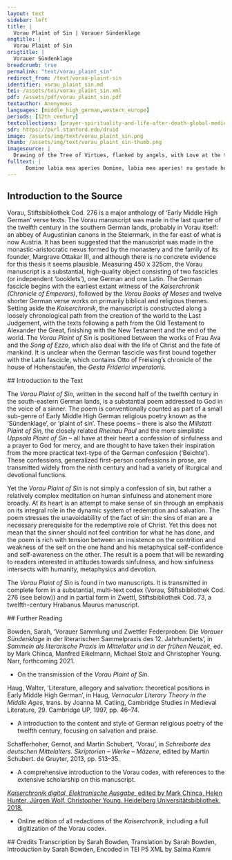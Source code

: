 ```yaml
---
layout: text
sidebar: left
title: |
  Vorau Plaint of Sin | Vorauer Sündenklage
engtitle: |
  Vorau Plaint of Sin
origtitle: |
  Vorauer Sündenklage
breadcrumb: true
permalink: "text/vorau_plaint_sin"
redirect_from: /text/vorau-plaint-sin
identifier: vorau_plaint_sin.md
tei: /assets/tei/vorau_plaint_sin.xml
pdf: /assets/pdf/vorau_plaint_sin.pdf
textauthor: Anonymous
languages: [middle_high_german,western_europe]
periods: [12th_century]
textcollections: [prayer-spirituality-and-life-after-death-global-medieval-perspectives]
sdr: https://purl.stanford.edu/druid 
image: /assets/img/text/vorau_plaint_sin.png
thumb: /assets/img/text/vorau_plaint_sin-thumb.png
imagesource: |
  Drawing of the Tree of Virtues, flanked by angels, with Love at the top with an image of Christ blessing, illustrating epistle IV.1; "Tree of Virtues" from British Library Arundel 44, f.13r. [Public Domain]
fulltext: |
      Domine labia mea aperies Domine, labia mea aperies! nu gestade herre mir des O Lord, grant me this, daz ich din lop gesprechen mege that I may speak your praise. minen munt insliuz unde phlege Open my mouth and guide der werche miner zunge the works of my tongue, daz ich dich bitten kunne so that I may pray to you. daz gib du mir heiliger crist Grant this to me, holy Christ! Sancte Maria du da bist Holy Mary, you who are wareu muoter, reiniu maget the true mother, the pure maiden, zu miner helue wis geladet be invited to my aid! Ich han uon minen sulden Because of my sins des oberisten hulde I have lost, so gravely, uerlorn also harte the love of the highest. durch willen der worte In the name of the words der dir der engel zu sprach that the angel spoke to you do er dir die heren botscaft when he first delivered to you aller erist kundet uon gote the most glorious message from God, nu wis huote ein bote you should today be a messenger an dinen ein bron sun to your only son, an unseren herren to our Lord, an der waren heilant to the true saviour, der allez manchunne enbant who freed all mankind, drut frouwe mit dire dear Lady, with you! zu sinen hulden hilf du mir Help me gain his love durch willen der geburde in the name of his birth – her in diser werlt geborn born here in this world. harte uorhte ich sinen zorn I fear his anger greatly, wande ich mih sculdigen weiz for I know that I am guilty. nu biuilhe ich fruowe minen geist Now, Lady, I give my spirit to you zu helue wariu maget for help, O true maiden. allez daz si dir gechlaget Everything shall be bewailed to you daz mir iemer gewerre that has ever happened to me. ia gedrwe ich dir uerre Yes, I trust you completely.  Himelisgiu chuniginne Queen of heaven, wie uerre ich andich dinge what great hope I have in you daz heil miner sele for the salvation of my soul, durch willen der eren in the name of the honour der dir got des tages irbot that God accorded to you on that day do er durch aller suntære not when he, for the sake of the suffering of all sinners, in dinen reine buch cham entered your pure womb. zeiner muoter er dich nam He chose you as a mother uzzer allen wiben over all other women. ze sele unde ze libe I place both soul and body getriwe ich uil wol dir in your hands in great trust. ein bote wis hiude mir Be a messenger today for me an den hiligen crist to the Holy Christ! ein teil du mirs sculdig bist You are partly responsible  daz du mir heluest umbe got for helping me reach God,  wande du den ewigen lop because you have received eternal praise  durch die sundere inphienge due to sinners. unde newere nie nieman For if no-one had ever  mit sunden beuangen been caught by sin so wær iz unergagen then that which God has done  daz got mit dir getan hat with you would not have happened. nu suche ich armer dinen rat Now I, poor man, seek your guidance, diner helue ist mir not I need your help. durch den heiligen tot In the name of the sacred death den der ware gotesun that the true son of God an deme heren cruce nam took on the glorious cross durch allez daz manneschunne for all of mankind, nu uertilige mine sunde cleanse me of my sins unde heile miner sele and heal my soul! die hulde mines herren Help me regain di hilf du mir gewinnen the love of my Lord – duo gotes gebererinne you, who bore God, nune la mih under wegen niht do not let me go under! uon dir daz ewige liht It is thanks to you that eternal light uber alle dise werlt ir scin shines out over all the world! nu hilf mir sundere heim So help me, a sinner, come home uz diseme wurmgarten from this garden of snakes da wir ingeworfen wurden that we were thrown into durh adames missetat because of Adam’s crime:i.e. eating the forbidden apple. der allez manne chunne hat he, who upon mankind ir woruen michel arbeit has brought great suffering mit siner chelgitechheit through his greed. Nuo hore du urouwe minen ruof Lady, hear my call! dich da got zuo diu gescuof For God created you for this purpose e ich ie wurde – long before I was born – daz du die burde that you might bear the burden  di er uof sich nam with him do ir in dise werlt cham that he took upon himself mit samt ime huobest when he came into this world. in dinen buche duo intruogest You carried him in your womb, maget wesende, du in geberest you bore him, still a maiden, sin chint amme du werest you were his wet nurse, zu dem uronen sale, du in brehdest you brought him to the temple, windelline du ime gedahtest you wrapped him in swaddling clothes. do du in inphienge When you received him, muterlichen du in begienge you met him in a motherly way, an dinen brusten du in zuoge you took him to your breast, in egyptum duo mit im fluohe you fled with him into Egypt. do du diu werch mit im worhtest When you undertook these acts with him, mit im worhtest [undertook with him] wie harte du sin do uorhtest how frightened you were for him! gedruobet du an im diche wurde You were often very worried about him, do hulue du im die burde when you helped him wol tragen mit uollen carry his burden well and gladly, maget umbe wollen O immaculate maiden. Uil harte truoge du die burde You bore a heavy burden, do du daz din chint when you saw your child an dem uronen cruce sahe hangen hanging on the blessed cross. do weiz dir irgangen What happened to you then also der wissage sprach was as the prophet spoke, do er uil uerre hiebeuor sach when, long before, he foresaw den dinen michelen lop the great praise you would have unde al daz | der ware got and all those things that the true God mit dir tuon wolde would do with you. er sprach daz ein sterne solde He said that a star uon dem herren iacobe chome would come from the blessed Jacob da uone wurdest duo urouwe uernomen – this meant you, Lady – dennen wurde ein chint geborn from which a child would be born des ser solde durch uaren which would pierce maget dine sele your soul, maiden. iz solde wesen herre It would become Lord uber elliu diu riche over all kingdoms. er sah iz wærlichen He saw it truly: do daz also ir gie when it happened to you thus, daz man dinen sun hie that he was called your son, do ware mit sere then, with pain din heiligiu sele your holy soul uil harte beuangen was gripped most terribly. er mahtich uon dannen From this he was well able zuo deme sternen wole zelen to count you among the stars, wande dich got selbe zu dem liehte wolde erwelen for God himself chose you to be the light daz uns da sol wisen to show us the way zu deme uronen paradyse to the blessed paradise. Also der mer sterne You are like the star of the sea, den scefman leuet uerre which shows the sailor the way uber genen breiden se far across the wide sea; uns tet diu uinstre da beuor we the former darkness brought us pain – do du maget do irscine but when you, maiden, shone out do was diu sorge hine this suffering was gone, do was druren gestoret grief was banished, vroude irhoret joy resounded uon den engelen hie in erde here on earth from the angels. uil salich du do wurde It is a great blessing that you her indise werlt geborn were born here on earth, wande aller der zorn for all the anger unde elleu diu uientscaft and all the enmity diu under mennisken unt under gote was which existed between men and God, mit dir zu suone hat braht was reconciled through you. uone diu so han ich mir gedaht Because of this I thought daz ich alles mines scaden that I, with all my misdeeds, zuo dir fluht welle haben should flee to you. Vrouw uber allez daz dir ist Lady, greatest of all the things dich der heilige crist that the holy Christ des wirdich hat bedaht has bestowed upon you daz du lop hast braht is that you have brought praise uber alle dise erde to all the earth. no solt du gote werde Now, worthy child of God, mine dige irhoren hear my prayer! du da zu den niun choren For to the nine choirsIn Christian thought, the angels are typically divided into nine groups, or choirs. michele urouwede hast gegeben you have brought great joy, den boten, unde den wissagen and to the apostles and to the prophets, unde den martereren and to the martyrs, den bihteren, also heren to the blessed confessors unt patriarchen and the patriarchsi.e. Abraham, Isaac and Jacob. mit dinen starchen werchen with your great deeds. die hast du gezieret You have adorned them unde hast die mandunge braht and have brought joy. uil manich sele hiut hat Now, many souls gedingen in der helle in hell hope daz in der behwelle that, in hell, uon dinen werchen werde rat they will be helped through your deeds. got mit dir zebrochen hat Through you, God broke down di uesten helleporten the mighty gates of hell. mit gedanchen unde mit worten Neither in thoughts nor in words, noch mit cheiner slahte dinge nor in any other way, so ne chan ich uuore bringen can I express di guote di an dir sint the goodness that you have. du bist des obristen kint You are the child of the highest unde bist doch sin muoter and yet are also his mother. uone diu so tut er vrouwe  Because of this, lady, he does allez daz duo wil all you wish. nun ist miner sunden nie so uil My sins are not so great siner guote nesi mere that his goodness is not greater. ich bite dich durch sine ere I pray to you in the name of his honour daz du ledegest [minen geist to free my spirit, den du in angesten weist]  which you find in a state of fear.The passage in square brackets is inserted in the top margin of the manuscript (in the same hand). Nuo bete ich dich gerne I reach for you gladly, vrouwe uil uerre most distant Lady, want ich wærlichen weiz for I know it truly, wil du ledegen minen geist that if you wish to free my spirit, der mir da ist benomen which is shut away from me, so solt du mir zehelue chomen then you will come to my aid swenne ich disen lip urende when my life comes to an end. des bite ich dich durch willen der urstende I ask you this in the name of the resurrection der der tæte uon deme grabe that he carried out from his grave – der dich da zuo gesezet habe he, who placed you on high zu frouwen uber elleu dinch above all women, in all things, dem wole kunt sint and to whom all my sorrows alle mine sorgen are well known. ich newas ich zu niht worden I had become nothing daz was mir ungewizzen and was unaware. got hete sich geulizzen God strove wi er mohte gezieren unde geren to adorn and honour mine sele unde minen lip my soul and my body, unt han ich mich des selbe sit but I let myself also harte uerstozen fall completely. er wolde mich genozen He wanted me to be a companion den engelen in den hohen of the angels on high, uber die nuon chore above the nine choirs  wolde er mich sezen he wanted to raise me. daz mich des iht mege lezen Queen,i.e. the Virgin Mary.ensure daz bewar du chunniginne that these things are still open to me, durch der wile willen in the name of the moment daz dir got ie chunt wart when God made himself known to you. nu offene mir die wider wart Open up a path of return for me, denn ich her uerheret si so that I may be in glory there. drut frouwe nuo stant mir bi Dear Lady, stand by me, alsich dir des wol getruwe for I trust you in this. wi ungerne ich nu buwe How I now dislike living diz uinster lant in this dark land! zeinem boten wis du mir gesant You were sent to me to be a messenger an den der da wol mach to him, who is well able mir geben den ewigen tach to give me eternal day, daz er mich uuore hinnen by bringing me from this place sciere dar bringe quickly to that place,i.e. from earth to heaven. da ich habe liep an leit where I might have love without suffering froude an arbeit joy without travail, da ich mich iemer mere mende where I might rejoice for ever more, ewiclichen an ende eternally, without end, mit allen den die der gotes chint with all those who have become the children of God mit dinen werchen worden sint through their works. Vrouwe uolliu guotes Lady full of goodness, durh willen des bludes in the name of the blood daz got an dem cruce uz goz that God shed on the cross, unde durch willen des wazeres daz uon siner siten floz and in the name of the water that flowed from his side, gemisket mit drore mixed with blood, nu uernim mich suntere listen to me, a sinner, unde hilf mir daz ich uon deme tiuuele werde enbunden and help me become unbound from the devil, durch willen der uinf wunden in the name of the five wounds der got duch unsich irliten haben that God suffered for our sake, unt durch willen aller der tage and in the name of all the days die er uon | dir getragen wurde in which he was carried by you, unde durch willen diner uferte and in the name of the ascension die du ze himele tete that you made into heaven. nu hilf mir uz dirre note Help me out of this torment, uz disen ubelen woftale out of this evil valley of pain, unde brinch mich zu deme uronen sale and bring me to the church da got den ewigen lon git where God gives eternal reward. nu ledige chunigin inzit Queen, free at this very moment mine uil arme sele my most pitiful soul, durch des grabes ere in the name of the honour of the grave da der uil salige inne lach in which the most sacred man lay, der sinen lip umbe unsich gap who gave up his life for our sake. Nu hilf mir heilbringe Help me, bringer of salvation, wariu uogedinne true Queen aller der uerherten of all the blessed, die diniu werch nerten who are healed by your works. du brehte in die wider uart You brought them a path of return, mit dir diu uinstere wart through you was darkness zu dem liehte uerwandelot transformed into light, mit dir der ewige tot through you the eternal death aller wart zestoret of all men was destroyed, uon dir wart irhoret through you resounded in der helle mandunge joy in hell,  mit dir wart gewunnen through you was won an deme divuele sin ueste the fortress of the devil. aller magde beste Best of all maidens, uon rehte man dich bitten scol it is right that we should pray to you! mit dir der Adames ual Through you Adam’s fall wart braht zuo guode was turned to good, mit dir wart diu huote  through you protection allen mennisken gegeben was given to all mankind, daz ir die engele sulen phlegen for whom the angels must care for beidv naht unde tach both night and day. uil wil du nu heizen maht It is proper that you are called porta paradyses porta paradyses,The poet uses Latin here, which he translates into German in the following line. tuore des himelriches the gate of heaven, muoter des heiles mother of salvation, tilegerinne alles leides banisher of all sorrow. aller gute bistu uol You are full of goodness, din gnade diu sol may your mercy mich ledegen, uon miner meile set me free from my pain, durch willen der reinen in the name of the purity der ime got selbenne behielt an dir that God himself maintained in you. nu hilf trut frouwe mir Help me, dear Lady, unde habe irbarmede uber mich and have mercy upon me. des bitte ich armer minniske dich I, a poor man, pray to you for this, durch willen der note in the name of the suffering der daz herze dines sunes an dem cruce hete of your son’s heart on the cross,  do erhangende darane toute when, hanging from it, he met death, unde durch willen aller der werche da er dich ie mite fruote and in the name of all the deeds through which he ever made you joyful: so hilf mir armen umbe got help me, poor man, come to God, diu wort diu er selbe chot those words, that he himself spoke, daz er diu an mir bewere let him grant them in my case: er sprach nine wolde tot der sundare he said, he wished for the death of no sinners. Scephære aller dinge Creator of all things, nu uernim mine stimme hear my voice! durch sande peteres willen In the name of St Peter, der durch dine minne who, for the sake of your love, an daz breit mere trat walked on the wide sea, durch die liebe daz er dich gerne gesach because his love made him desire to see you, so uernim herre mine gebete listen to my prayer, Lord. allez daz ich ie getete All that I have ever done wider dinen hulden contrary to your love – des wil ich mich suldigen I wish to confess my guilt for these things zu dinen gnaden geben and give myself to your mercy, unde wil dir rihten unze ich lebe and I wish to turn towards you for as long as I live. ob du nu ruochest min If you grant this to me, so sol ich ein riwesere sin I will be a contrite man unze an minen ende until I die. nu solt du mir senden Send me dinen heiligen geist your Holy Spirit! wande du herre uil wol weist For you know full well, Lord, daz elliu miniu dinch  that all of my efforts ane dine helue inwiht sint are nothing without your help. nu ledige herre mir diu bant So, Lord, untie the bands da mide mich der ubele ualant with which the evil enemy hat gebunde so diche has bound me so tightly. uon sinen manegen strichen From his manifold traps moht ich mich niht behuoten I am unable to protect myself, mir newellen heluen dine guote unless your goodness helps me. Got duo solt mich alle zit bewaren God, you should care for me at all times, daz ich rehte geuare so that I take the right path – des bit ich dich herre I ask this of you, Lord, durch des ganges ere in the name of the honour of the journey den du zu dem cruce gienge that you took to the cross, do dich di iuden hiengen when the Jews hanged you, unde durch willen der geburte and in the name of your birth, daz du geborn wurde when you were born durch allez mankunne for all mankind. nu uergip mir mine sunde So forgive me my sins, du uil heiliger crist most holy Christ! duo daz eine bist You are the one wider den ich gesundet han against whom I have sinned, deme ich ouch in rede sol gan and to whom I must also speak, der mir ouch urteilen sol who will also judge me den minen freislichen ual and correct sol bringen zerehte my terrible fall. nu hilf dinem chnete So help your servant durch dinen heiligen tot in the name of your holy death: des ist mir durft not this is my urgent need. Uarre got der getruwe True and faithful God, nu mich mine sunde riuwen I repent my sins unde si ouch gerne buozen welle and desire to do penance for them. nu habe irbarmede uber mich So have mercy upon me! des bite ich armer menske dich I, a poor man, ask this of you, durch aller heiligen ere in the name of the honour of all saints. nu hilf mir daz ich mine sele Help me to inphure uon deme bechen release my soul from torment! uber den lip solt du daz rechen You must judge my body, der ist suldich wider dich which has sinned against you. da mit wil ich With it, I would like dir uil gerne gelten very dearly, to pay recompense daz ich dir so selten for having so seldom han gelonet mir gute rewarded you with goodness daz du mich mit dinem bluote for the fact that you, with your blood, chouftest uon der helle bought me from hell unde uon der heizen bechwelle and from the burning pit. swa ich des uergezzen han Whenever I forgot to do this da han ich uerre getan I caused great damage wider [widere] mineme heile to my salvation. da wil ich mir selbe umbe irteilen I therefore wish to give myself den dinen michelen gerich to your mighty judgement, in diseme libe uber mich so you may judge me in this life. daz mir drort zeleide solde werden That I might endure pain in the other place –I.e. in hell. daz irteile ich ungerne I would not like to grant myself that. daz wurde | lihte zelenge It would surely seem too long, dize genimet sciere ende but it would quickly come to an end daz du mich sin hier ingaltestest if you were to punish me here unde du den geist behaltest and keep my spirit – des sist du herre iemer gelobet for this, Lord, you will always be praised! ich was irtoret unde irtobet I was a mindless fool daz ich des ie uergaz each time I forgot you, der da scephære was you who created uber himel unde uber erde both heaven and earth. daz er ruhte werden That you manifested yourself ein armer menniske durh mich as a poor man for my sake – owe war dahte ich alas, what was I thinking,   daz ich niht enzit uof ensach when I failed to consider you at all times? disiu werlt hat mirre zeiget daz This world has shown me wi ir lon ist getan what sort of reward it offers. daz ir ir so uil gedienet han God must have mercy upon me daz muoze got erbarmen for serving the world so much.  si betruget manegen armen The world has deceived many a poor man eler wanen daz riche si who believes he is rich, er gelit zeiungest der bi which eventually causes him to suffer  uil harte erbarmiclichen very pitifully. nach deme ewigen riche All who are in this condition weruen nu alle die der sin should strive for the eternal realm, daz ist hinen uurder der rat min this is my advice from now on. daz ist stæte unde guot This is steadfast and good. owi wi boslich er tuot Alas, how badly that man behaves der iz niene chophet é who buys none of this é, der marchet zege before the market to do so is gone. ime chumt hernach daz zit Later, the time will come, é sin sele begebe den lip before his soul relinquishes his body, ob elleu div werlt sin eigen wære when, even if he owns the whole world, daz er si gerne gæbe he would gladly give it away truwet ers iht geniezen if he believed he might be saved. daz er den lip lieze If he were to leave his body zebuluer uerbrennen and burn to powder – iz ist enwiht denne then that is the end of him. den der tiuvel so betrivget He whom the devil deceives thus, dem hat er daz halmel uor gezogen making him put it [his confession] off, dem hat er daz halmel uor gezogen that man is denied a helmet with which to defend himself, unz er ingar hat betrogen until he is entirely deceived. Got der gewære True God, nu uernim mich sundære listen to me, a sinner! nu lig ich in dirre tieffe I lie in the depths, an dine guote ich nu ruofe absent from your goodness, and beg you daz du mir bietest dine hant to offer me your hand. ez ist leider uil lanch It was, alas, a long time ago daz ich flos dine hulde that I lost your love. sich huoben mine sulde My sins began des tages do adam on the day Adam dir wart ungehorsam disobeyed you – do viel ich in daz unreht then I fell into wrongdoing. daz han ich sundiger chneht I, a sinful knave, sit uil diche giteniuwet have been greedy ever since. des bivte ich mine riuwe I offer my repentance for this zu dinen gnaden to your mercy: nu solt du mich inphahen may you take me in! durch necheine mine missetat Through no misdeed of mine disiv werlt mich betrogen hat this world has deceived me. si hat mir armen getan It treated me, poor man, also wil manegem man like many other men den sie hat beswichen whom it has tricked. ein teil han ich irite harte [ge] gehenget At times I clung to it too closely, ich uorte ich habe gelenget I feared I had misguided die gnist miner sele the salvation of my soul. gnedger herre Merciful Lord, nu mich dir erbarmen have pity upon me, ia choufest du mihc armen for you bought me, a poor man, mit din selbes bluote with your own blood. warre got durch dine guote True God, in your goodness, nu uernim riuwigen mich listen to me, a penitent man. ich wil mich ruogen wider dich I wish to confess to you. ich binz der wirsiste man I am the worst man der den name ie gewan who ever obtained the name daz er cristen solde sin of Christian. nu la du zorn din Do not let your anger uber mich uerworhten niht dan fall upon me, a man in sin, dar nah unde ich daz garnet han as a result – although I have deserved it – so wære ich ewichlichen ulorn for then I would be lost for eternity. in den sunden wart ich geborn I was born in sin, mit sunden mich diu muoter enphie my mother conceived me in sin, die ich auer in der toufe lie which I then set aside in baptism, da gehiez ich cristenlichiu dinch when I committed myself to Christianity, diu han ich gare erlogen sint which I have since completely denied. Anediger herre Merciful Lord, nu uorhte ich mir sere I am very frightened! want ich mich suldigen weiz For I know I am guilty. aller dinge ich mich uleiz All things in which I was diligent diu waren wider dir were contrary to you – die solt du uergeben mir you should forgive me these things durch miner muoter willen in the name of your mother’s wishes. mine sulde sint niht ringe My guilt is not small, ir ist laider so uil alas, it is so great! ein tail ich dir nu clagen wil I now want to bewail some of it to you, der ich nu gehugen mach which I can remember at the moment. unde sezze ich naht unde tach And even if I sat day and night, sone dorft ich niemer gedagen I would never fall silent ob ich allez solde sagen if I were to speak of all of it. wande ich uie dar zuo For I took to sin leider uil fruo very early, alas. do ich in der wigen lach When I lay in my cradle, done uerliez ich nie nieneiheinen tach there was no day when I did not fail ine getrupte mine muter to plague my mother. ich tete ir luze guotes I was rarely good to her, ich nete ir niwar leit I only caused her suffering. uil manege bosheit Since then I have committed han ich sit begangen many bad deeds: min lip was beuangen my body was consumed mit alles achuste by all kinds of wickedness, under minen brusten and in my breast so newas niuwar zorn unde nit there was nothing other than anger and envy, untriuwe unde uber muote disloyalty and pride. aller unguote My heart was always full was min herze ie uol of all kinds of wickedness, rehter dinge weiz hol it was empty of righteous things. Dem ich wol zu sprach Whomever I spoke to ich neuerliez iz nie durch daz I never left alone ich neriete ime an sine guot until I had drawn him away from his goodness. mit den gedanchen ich in sluch I battered him with my thoughts, ich honde in mit der zungen I screamed at him with my tongue, ich nesprach mit deme munde I spoke with my mouth nie war huoh unde spot nothing but spite and mockery. so ich scolde sprechen din lop When I should have spoken in praise of you so was ich unmuozech I was distracted. daz hastu wol gebuozet You have certainly wiped out that sin – des sag ich dir gande I can say that to you, merciful one! zechirchen ich trage I [was] reluctant at church, gerne ich roupte unde stal I liked to rob and steal, daz unreht ich uerhal I said unrighteous things mere dan ich solde more than I should. neheine maze ich newolde I did not want to be at all moderate mit huore began in my dealings with whores,  dem manne ich sine konen nam I took women from their husbands, michel unreht ich begie I committed many bad deeds. nechein wip ich nelie I left no woman alone ich si mit ir geuallen until I had fallen into sin with her, mit werchen ode mit willen in deeds or desires, ode mit so getanen ge | baren or in acts that die hurlich waren were worthy of whores. da mich auer iehtes umbe was But since it was not only about me,This line is unclear and probably corrupted. vil sciere urvmet ich daz I frequently brought it about daz ich alzoges guot wip that a completely good woman zeleibe brahte ir lip brought suffering upon herself mit unrehten mannen with unrighteous men – des han ich uil begangen I committed this sin frequently. ich hab mit meineiden I have, through perjury, getan so uil zeleide done so much harm miner armen sele to my poor soul. ich phlac des ie herre I always put much effort, Lord, daz ich ein rechere was into being vengeful. der mir iht getet oder gesprach Whoever did or spoke something against me – ich rach halt andere luote dinch I took revenge on those people. an dinen werchen was ich blint I was blind to your works, tore unde stumme deaf and dumb. owi wi wol ich daz chunde Alas, how easy it was for me mit ubele gewinnen to gain profit with wickedness! div heilige minne Sacred love diu was mir ie uerre was far away from me, nu hete ich sie gerne but now I would like it dearly. nu hore ich wol sagen So listen to me say this! swelh man ir nine habe Even if a man had nothing, er uerliese allez daz gut I would cause him to lose all the wealth daz er iemer geduot he had ever obtained. des sorge ich mir harte I am very sorry for this. necheineme ewarten To no priest chom ich niht ze behte did I ever go to confess nie so lutterlichen as audibly and clearly so ich uon rehte solde as I should have done. swenne ich auer denne wolde And when, after confession, die maz iemer iht began I was supposed to show moderation wande mir gnist dar ane scolde stan because my salvation depended upon it, des ich denne da gehiez that which I had promised des negeleiste ich niht I failed to do. Swenne ich solde uasten Whenever I was supposed to fast, so scalt ich den phaphen I cursed the priest der mir die buoze gebot who had given me this penance. zenihte uorhte ich den tot I never feared death; ich wande iemer solde leben I thought I would live for ever. ich han uil diche einem anderen gegeben I often passed onto others deiz mir leit wære things that caused me trouble, swer mir iz gebe regardless who had asked me to do these things. swenne ich herre ie genam Whenever, Lord, I ever dinen heren lichnamen received your holy body,I.e. during the Eucharist den behielt ich unrehte I treated it unjustly –  daz uergip du mir drehtin Lord, forgive me for this. swie herre daz zit was However sacred a day it was, ich neuerliez iz nie durch daz I never paid attention ich inbegienge minnen willen and continued to do as I wished, uber lut unde stille loudly and in silence – so han ich diche uermanet in this way I often held you in contempt. swa ich auer iemannen uant But whenever I found someone der ein irrære was who had been led astray, der geuiel mir aldestebaz he pleased me all the more. den chos ich mir zegesellen I chose him as my companion. nu mohte ich iemer zellen I have to say daz ich iz doh niemer uol zalte that I will never be able to list entirely da mit ich mich ualte those things through which I caused myself to fall. Des ich dir nu ueriehen han All those things that I have just said to you, unde alles des des ich han getan and everything that I have done, mit worten ode mit willen in words or deeds, mit deheiner slahte dinge or with any kind of thing – daz uergip du mir herre forgive me these things, Lord, durch drabes ere through the honour of the grave da du lage inne in which you lay, unde durch dines heiligen crucis willen and in the name of your holy cross, da du ane neme den tot on which you died durch aller sundære not for the suffering of sinners. du rihtiz uber min fleisch Judge my flesh,  daz der min arme geist so that my poor spirit iht uerlorn werde is not lost! is not lost! I was a weak piece of earth unde bin hiute so bose and am today so wicked, sod solt ich mich irlosen that I must set myself free dir herre gehuldigen and turn to you, Lord, aller miner sculde whom, in my sin, ich uil harte uersumet ware I have neglected so much. dem leidigen wizenære To the dreadful tormentor dem wurde sin gehalten ze uile I have cleaved too greatly! ein teil ich is nu uil  For some of this wrongdoing gerne hie gebuozzen I would now gladly like to do penance. daz ich daz getun muoze Holy Christ, grant it to me daz gip du mir heiliger crist that I might do this! du da scephære bist You, who are creator uber himel und unde uber erde of heaven and earth, nu hilf mir daz ich dir noch rehter werde help me become more righteous uor minem ende before my end. des bit ich dich durch dei gebende I pray for this in the name of the binding ties die du doltest uon den iuden you suffered at the hands of the Jews. nu ruche herre mich ze uridennen Lord, grant me peace Uor dem ubelen hunde from the wicked dogThis and further references to the ‘dog’ refer to the devil. der ie zallen stunden who, at all times, wiruet mit flize is assiduous in his attempts daz er mich beswiche to deceive me. er was des leider ane mir gewis He was, alas, certain of me des auer obe got wil nie nist (although, if God wills it, it will never happen), daz er mich in der hant hete certain he had me in his hands. er scol die selben mite That same torment die er mir da wolde geben that he wished to give me in hell –  uil lange ein ubele leben he should live with it for a long time in that evil place.This line doesn’t quite make sense. Waag/Schröder and Maurer render it as vil lange im ubele haben (which [i.e. the torment] I would have in evil circumstances for a very long time). daz ich ir hie uerdienet habe The part of this torment that I have deserved in this world – di nim du mir hie abe release me from it mit ettelichen dingen with various means, daz ich si nine bringe so that I bring none of it an den urteilichen tach to the day of judgement, da niemen nemach when no-one is able sin unreht bescirmen to hide their wrongdoing. da muzen si gehirmen Those people should desist, die hie ir antsage who, in this world, mit ir spehlichen rede in artful speeches da uure bietent make their excuses. ob in ieman riete If anyone advises them on ir sele gnist how to save their souls, des tages iz alzoges ist then at that moment it completely chomen uz allerslahte rate fails to be advice of any kind! so suftent si alze spate Then they sigh only too late. Nuo erchenne ich sundiger chnet I, sinful man, acknowledge uil wol min unrehte full well my wrongdoing, unde alle mine sculde and all my guilt. herre dine hulde Lord, your love han ich harte uerlorn I have lost completely, wol garnet dinen zorn and have certainly earned your anger. du uil heiliger crist Most holy Christ, nu weiz ich uil wol daz du bist I know full well that you are hiute also gnedich, so do just as merciful today, as you were do du deme scachære when you forgave the robber sine meintæte uerlieze for his wrongdoings unde du ime uil wol geheize and granted him life. nuo wil ich owch wider sinen I, too, wish to turn back, uil gerne gewinnen and win dearly, herre dine hulde Lord, your love, unde wil mich hiute sculdigen and wish to give myself, guilty man, in dine gnade geben to your grace, unde wil dir rihten unze ich lebe and to turn to you for as long as I live. nvo ist ouch billich unde reht So it is both good and right daz duo enphahest dinen armen chouf chnet that you should receive your poor servant! Herre uber elliu dinch Lord of all things, dir da wol muoglich sint you are easily able mine sculde zeuergebenne to forgive my sins. nuo | uerlich mir zelebenne Grant me life, unze ich uerworuener scalh so that I, cursed criminal, uon des tiuueles gewalt might from the devil’s power unphure mine sele set my soul free! des bitte ich dich herre I beg you this, Lord, durch willen der eren in the name of the honour diner heren uferte of your glorious ascension. nuo gedenche ane mir der worte Think, in my case, about the words der du spreche dinen iungeren zu that you spoke to your apostles. ane dine helue nemohte niemen niht getun Without your help no-one is able to do anything – daz ist herre uil war this, Lord, is very true! Maria diu newære nie so manich iar Mary would not have lived for so many years inder wuosten gewesen in the desert, der tiere spise genese sustained by the food of animals, ane dine guote without your goodness.The poet here refers to Mary of Egypt, a prostitute who retreats from her sins into the desert and eventually becomes a saint. diu hat mir min gemuote My heart was made gemachet uil ringe light and happy so getaner dinge by such things di uns uon ir sint gescriben that are written about her for us. den du herre wil beuriden Whoever you want to protect, Lord, der ist behalden unde irneren is cared for and kept healthy. ia ist uns ir daz geleren Indeed, we can learn from her, daz si sich so uerre uerworht hete who was so damned daz si der luft inlieze that the air did not allow her to enter zu ierusalem in daz muonster niht the temple in Jerusalem unzen riuwen gihiez until she committed to repent, zu buzeene ir sculde and to do penance for her sins. do gewan si dine hulden Then she won your love, din gnade ir sa den wech insloz and your mercy enclosed her in its path. da zestete si gnoz And then she rejoiced constantly, du uil heiliger crist most holy Christ, daz du so guot bist that you are so good. ouch wart si selbe so guot She herself also became so good bist daz si der luft enbore druoc that the air lifted her up, der ir daz munster e benam which had once kept her from the temple. swen ich sundiger man Whenever I, a sinful man, denche an dine gnade think of your grace, so bin ich uro zeware then I am truly happy so ist mir min gemuote uil ringe and my heart becomes light with joy. so getaner dinge Such things begienge duo diche uil you have often performed – ich engetar noch newil I neither dare nor desire missetruwen diner guote to mistrust your goodness. der ofen der da gluote The oven that glowed den chuldestu den chinden you made cool for the children, daz in dar inne so that inside it div hizze nine war there was no heat.The story of the youths in the fiery furnace is found in the Book of Daniel. Three young men refuse to worship the image of Nebuchadnezzar and are thrown into a furnace, but are protected by God from the flames dinen engel sandest du dar You sent your angel to that place daz er da mit samet in sanch to sing your praise with them, din lop warre heilant O true saviour. Swer sich ie zuo dir geuie Whoever has ever reached out for you, den uerlieze du nie you have never abandoned – daz ist offen unde war this is apparent and true! daz bewarst du wold dar You cared well for ander guoter susannen good Susanna.The story of Susanna is also found in the Book of Daniel. Susanna is falsely accused of adultery by two older men with whom she refuses to sleep; Daniel recognises her innocence. diu was mit noten beuagen She was trapped with torment, ir wart erteilet der tot she was condemned to death, unze din gnade do gebot until your grace commanded eime kindiscem manne a child-like man daz er ir half danne to help her from that situation an allen ir scaden she was in through no fault of her own. di si wolden ulorn han Those who wanted to condemn her mit luggeme urchunde  through their false testimony – uber di do urumedest you gave them die selben urteile the same judgement di si ir zeleide that they, to make her suffer, heten geraten had given her. wande siz alle taten For they had all acted an alle ir sulde without any guilt on her part. des uluren si dine hulde For this they lost your love. Gnediger herre Merciful Lord, du lostest danyelen you set Daniel free, der den lewen was gegeben who had been thrown to the lions,  di uil lange waren hungerige gelegen which had been lying, hungry, for a very long time in einem loche in a pit, daz si in zebrochen such that they should have scolden haben sciere quickly torn him to pieces.The Book of Daniel tells how Daniel is thrown into the lions’ den by Darius, King of Babylon, but miraculously saved by God. do gebud duo den tieren You commanded the animals daz si sin nine ruorten not to touch him. iene si gar zeuuorten They tore to pieces the people di in da dar uuorten who had put him there. nu entlip minen sunden Now spare my soul durch din selbes guote through your own goodness an dem wege der warheite and set it on the path of truth. nuo gip mir geleite Show me the way heim zuo minem erbe home to my inheritance – daz wil mir tieuel wergen the devil wants to keep me from it in his stranglehold. Du nech aller keisere King of Kings, uater aller weisen father of all the wise, uoget aller armen protector of all the poor, nuo la mich dir erbarmen have mercy upon me, daz mir min erbe for the devil wants to keep me from my inheritance der tieuel wil wergen in his stranglehold. daz sol auer ich ein kanpf mit ime uehten But if I must fight a battle with him, des hilf du mir threhtin Lord, then help me, daz ich armer an im gesige a poor man, have victory over him! owi gerne ich in uon mir uertribe Oh, how gladly I would drive him from me, daz er mit mir nehete nechein geuerte would that he had never had anything to do with me! sin lon ist herte His reward is a hard one – ich hore wol sagen indeed, I have heard it said daz er niht nehabe that he has nothing niemanne zegebenne to give to anyone wane bech unde swebel except fire and brimstone, diu zwei wallen unde brinnen which both seethe and burn, der werde niemer ende and of which there will be no end uon ewen unze in ewen for ever and ever. so getane wewen Such pains giebt er zemite he gives as torment. mir wære lieber daz erz ime hete I would rather that he kept them to himself. Ich wil ime uil gerne entinnen I would dearly like to escape him einen bezzeren lon gewinnen and gain a better reward umbe minen scephare from my creator. wi durft mir nuo ware Oh, what need I have now daz ich hete ein brust sloz for a breastplate uur sin ureislic scoz from his sharp arrows, uur sine scerphen strale from his sharp arrows, da mit er an twale which, unhesitatingly, uil diche ramet min he aims at me regularly! diu brustwere darf auer niht sin But the breastplate must not be weder horn noch bein horn or bone, noch stal noch stein or steel or stone –  da wurde ich under irslagen I would be killed beneath it. rehten glouben sol ich haben I must have correct belief unde die ware riuwe and true contrition, unde die guoten triuwe and good loyalty, den stetigen gedingen constant hope, unde die cristenliche minne and Christian love, dult unde demuot patience and humility: die geweffene wæren uil guot these weapons would be good uuor den hunt uerwazen in the face of the damned dog. so muos mir die straze  Then he would have to turn his arrow rumen zagelichen away from me, like a coward, unde al | lenthalben intwichen and go away entirely. Duo sogetane chamf wat Such armour herre niemen nehat no-one has, Lord, wane dem du sie geben wil unless you give it to them. nuo wære rehte daz wir dich vil So it would be right for us in nerchlichen beten to pray to you, frequently and inwardly, umbe alle die ir nine heten for all those people who do not have it, heten so ich sundiger nhean like I do not, a sinful man. swenne ich ettewenne stan Whenever I stand anywhere unde uil gerne bete dich and pray to you, very keenly, niemer nemag ich I am never able uf guon minen munt to open my mouth, so der uerwazene hunt without the cursed dog newaiz wanne zuo uert knowing where to go. der allez guot derne wert He, who likes to cleave to wealth, hat mir ettewaz guot braht gave me some of it  da er mir die guoten andaht and, with it, in haste, sciere mit hat entragen took my good devotion, die ich zu dir scolde haben which I should have directed to you. daz chlage ich diner guote I bewail this to your goodness: dv newellest mich behuoten if you do not wish to protect me er bringet mich in not then he will bring me into trouble. durch dinen heiligen tot In the name of your holy death gedench waz daz ware think what would happen da duo mich sundere if you were to send me, a sinner, uz werden hieze away! la mich des geniezen Therefore let me survive! daz uil wol west daz You know full well daz iz newederez was that it was neither of those, weder isen noch bein neither iron nor bone: iz was ein broder leim it was weak clay da du mich [] uester machenThis should clearly be a couplet. There is no gap in the MS; either the scribe has miscopied the source or there was an error in the source. from which you [made me]. [You did not want to [?]] make me stronger. ich nehan necheine craft I have no power wider die mich herehaft with which to fight ane uehtentent, tægelichen those who come against me, armed, every day, und mich des ewigen riches and would gladly expel me uil gerne bestieze from the eternal kingdom, ob sie diu gotheitAs above. if they could […]. Your godhead uon himele her in erde treip bore you from heaven here to earth in einer armen magede buoch into the womb of a poor maid, zu diu daz du hvlfest uf so that you could help those dem der da geuallen was on earth, who had fallen. daz du herre ie daz That thing that you, Lord, durch unsich getete once did for our sake – daz riet dir din guote your goodness advised you to do it, unde uil uerre din gnade and also your grace, wande wir des unwirdich waren for we were unworthy of it. Wie mohte wir daz uerdienet haben How could we have deserved it daz du dich lieze anslahen that you let yourself be beaten, spoten unde spiwen mocked and spat upon, daz du dich lieze triben that you let yourself be driven an die stat da man dich hie to the place where you were under die da waren ie counted amongst those who were also there, zu den scacheren gezalt amongst the robbers? owi din gotlich gewalt Oh, what godly power you have! do wolt er sich nider neigen Then he wished to bow his head daz er des tages so that, at that moment,Christ has previously be addressed in the second person; here the address changes to the third person (before changing back again in l. 828). deste minner nine was he was not diminished. die helle erunder diu brach He broke into hell down below. do du in dem tode, himel unde erde When you, in death, set all of heaven and earth allez erweget werden into motion, steine di zebrasten dar abe the stones of hell burst asunder. genuo | ge erstunden an dem tage Many rose up on that day die uor manegen iaren who, for many years,  gar eruulet waren had been rotting. sich zaten diu uber elliu diu lant They spread out over all the land. Sich uerwandelote daz lieht The light was transformed! der tivuel der newesse niht The devil did not know waz er in der mennscheit was who he was,I.e. Christ. clothed as a man, di er da uzen ane sach whom he saw there outside of hell – diu gotheit was inuerholn his godhead was hidden from him. daz er da hete uerstolen Those who he stole away im was sin sterchorre chomen joined his chorus of stars. daz ime ouch alle die benomen werden Let those people be kept from the devil die uffe dirre erden who, on earth, sin gebildet nach dire follow your example – daz gib in unde ouch mire grant this to them and also to me! du uil heilige gotes sun You most holy son of God, Qui uiuis &amp; regnas per omnia secula seculorum. qui vivis et regnas per omnia secula seculorum.‘Who live and reign for ever and ever.’                             
--- 
```

## Introduction to the Source 
<p>Vorau, Stiftsbibliothek Cod. 276 is a major anthology of ‘Early Middle High German’ verse texts. The Vorau manuscript was made in the last quarter of the twelfth century in the southern German lands, probably in Vorau itself: an abbey of Augustinian canons in the Steiermark, in the far east of what is now Austria. It has been suggested that the manuscript was made in the monastic-aristocratic nexus formed by the monastery and the family of its founder, Margrave Ottakar III, and although there is no concrete evidence for this thesis it seems plausible. Measuring 450 x 325cm, the Vorau manuscript is a substantial, high-quality object consisting of two fascicles (or independent ‘booklets’), one German and one Latin. The German fascicle begins with the earliest extant witness of the <em>Kaiserchronik (Chronicle of Emperors)</em>, followed by the <em>Vorau Books of Moses</em> and twelve shorter German verse works on primarily biblical and religious themes. Setting aside the <em>Kaiserchronik</em>, the manuscript is constructed along a loosely chronological path from the creation of the world to the Last Judgement, with the texts following a path from the Old Testament to Alexander the Great, finishing with the New Testament and the end of the world. The <em>Vorau Plaint of Sin</em> is positioned between the works of Frau Ava and the<em> Song of Ezzo</em>, which also deal with the life of Christ and the fate of mankind. It is unclear when the German fascicle was first bound together with the Latin fascicle, which contains Otto of Freising’s chronicle of the house of Hohenstaufen, the<em> Gesta Friderici imperatoris</em>.</p>
## Introduction to the Text 
<p>The <em>Vorau Plaint of Sin</em>, written in the second half of the twelfth century in the south-eastern German lands, is a substantial poem addressed to God in the voice of a sinner. The poem is conventionally counted as part of a small sub-genre of Early Middle High German religious poetry known as the ‘Sündenklage’, or ‘plaint of sin’. These poems – there is also the <em>Millstatt Plaint of Sin</em>, the closely related <em>Rheinau Paul</em> and the more simplistic <em>Uppsala Plaint of Sin</em> – all have at their heart a confession of sinfulness and a prayer to God for mercy, and are thought to have taken their inspiration from the more practical text-type of the German confession (‘Beichte’). These confessions, generalized first-person confessions in prose, are transmitted widely from the ninth century and had a variety of liturgical and devotional functions.</p> <p>Yet the <em>Vorau Plaint of Sin</em> is not simply a confession of sin, but rather a relatively complex meditation on human sinfulness and atonement more broadly. At its heart is an attempt to make sense of sin through an emphasis on its integral role in the dynamic system of redemption and salvation. The poem stresses the unavoidability of the fact of sin: the sins of man are a necessary prerequisite for the redemptive role of Christ. Yet this does not mean that the sinner should not feel contrition for what he has done, and the poem is rich with tension between an insistence on the contrition and weakness of the self on the one hand and his metaphysical self-confidence and self-awareness on the other. The result is a poem that will be rewarding to readers interested in attitudes towards sinfulness, and how sinfulness intersects with humanity, metaphysics and devotion.</p> <p>The <em>Vorau Plaint of Sin</em> is found in two manuscripts. It is transmitted in complete form in a substantial, multi-text codex (Vorau, Stiftsbibliothek Cod. 276 (see below)) and in partial form in Zwettl, Stiftsbibliothek Cod. 73, a twelfth-century Hrabanus Maurus manuscript.</p>
## Further Reading 
<p>Bowden, Sarah, ‘Vorauer Sammlung und Zwettler Federproben: Die <em>Vorauer Sündenklage</em> in der literarischen Sammelpraxis des 12. Jahrhunderts’, in <em>Sammeln als literarische Praxis im Mittelalter und in der frühen Neuzeit</em>, ed. by Mark Chinca, Manfred Eikelmann, Michael Stolz and Christopher Young. Narr, forthcoming 2021.</p> <ul> <li>On the transmission of the <em>Vorau Plaint of Sin</em>.</li> </ul> <p>Haug, Walter, ‘Literature, allegory and salvation: theoretical positions in Early Middle High German’, in Haug, <em>Vernacular Literary Theory in the Middle Ages</em>, trans. by Joanna M. Catling, Cambridge Studies in Medieval Literature, 29. Cambridge UP, 1997, pp. 46–74.</p> <ul> <li>A introduction to the content and style of German religious poetry of the twelfth century, focusing on salvation and praise.</li> </ul> <p>Schafferhoher, Gernot, and Martin Schubert, ‘Vorau’, in <em>Schreiborte des deutschen Mittelalters. Skriptorien – Werke – Mäzene</em>, edited by Martin Schubert. de Gruyter, 2013, pp. 513–35.</p> <ul> <li>A comprehensive introduction to the Vorau codex, with references to the extensive scholarship on this manuscript.</li> </ul> <p><a href="https://doi.org/10.11588/edition.kcd"><em>Kaiserchronik digital, Elektronische Ausgabe</em>, edited by Mark Chinca, Helen Hunter, Jürgen Wolf, Christopher Young. Heidelberg Universitätsbibliothek, 2018.</a></p> <ul> <li>Online edition of all redactions of the <em>Kaiserchronik</em>, including a full digitization of the Vorau codex.</li> </ul>
## Credits
Transcription by Sarah Bowden, Translation by Sarah Bowden, Introduction by Sarah Bowden, Encoded in TEI P5 XML by Salma Kamni
